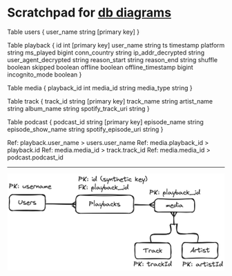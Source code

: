 # Scratchpad for [db diagrams](https://dbdiagram.io/d)
Table users {
    user_name string [primary key]
}

Table playback {
    id int [primary key]
    user_name string
    ts timestamp
    platform string
    ms_played bigint
    conn_country string
    ip_addr_decrypted string
    user_agent_decrypted string
    reason_start string
    reason_end string
    shuffle boolean
    skipped boolean
    offline boolean
    offline_timestamp bigint
    incognito_mode boolean
}

Table media {
    playback_id int
    media_id string
    media_type string
}

Table track {
    track_id string [primary key]
    track_name string
    artist_name string
    album_name string
    spotify_track_uri string
}

Table podcast {
    podcast_id string [primary key]
    episode_name string
    episode_show_name string
    spotify_episode_uri string
}

Ref: playback.user_name > users.user_name
Ref: media.playback_id > playback.id
Ref: media.media_id > track.track_id
Ref: media.media_id > podcast.podcast_id

<!-- // TODO: Create this table later -->
<!-- // Table Artist {} -->
---

![Db Diagram](db_v1.png)
